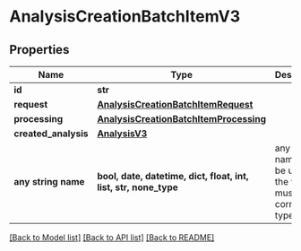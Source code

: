# AnalysisCreationBatchItemV3


## Properties
Name | Type | Description | Notes
------------ | ------------- | ------------- | -------------
**id** | **str** |  | 
**request** | [**AnalysisCreationBatchItemRequest**](AnalysisCreationBatchItemRequest.md) |  | 
**processing** | [**AnalysisCreationBatchItemProcessing**](AnalysisCreationBatchItemProcessing.md) |  | 
**created_analysis** | [**AnalysisV3**](AnalysisV3.md) |  | [optional] 
**any string name** | **bool, date, datetime, dict, float, int, list, str, none_type** | any string name can be used but the value must be the correct type | [optional]

[[Back to Model list]](../README.md#documentation-for-models) [[Back to API list]](../README.md#documentation-for-api-endpoints) [[Back to README]](../README.md)



